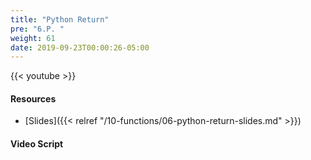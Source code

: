 ```yaml
---
title: "Python Return"
pre: "6.P. "
weight: 61
date: 2019-09-23T00:00:26-05:00
---
```


{{< youtube  >}}

#### Resources

* [Slides]({{< relref "/10-functions/06-python-return-slides.md" >}})

#### Video Script
